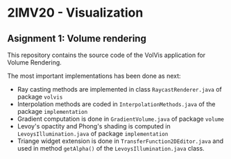 # 2IMV20 - Visualization

## Asignment 1: Volume rendering

This repository contains the source code of the VolVis application for Volume Rendering.

The most important implementations has been done as next:

- Ray casting methods are implemented in class `RaycastRenderer.java` of package `volvis`
- Interpolation methods are coded in `InterpolationMethods.java` of the package `implementation`
- Gradient computation is done in `GradientVolume.java` of package `volume`
- Levoy's opactity and Phong's shading is computed in `LevoysIllumination.java` of package `implementation`
- Triange widget extension is done in `TransferFunction2DEditor.java` and used in method `getAlpha()` of the `LevoysIllumination.java` class.
